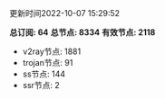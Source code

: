 更新时间2022-10-07 15:29:52

**总订阅: 64**
**总节点: 8334**
**有效节点: 2118**
- v2ray节点: 1881
- trojan节点: 91
- ss节点: 144
- ssr节点: 2
